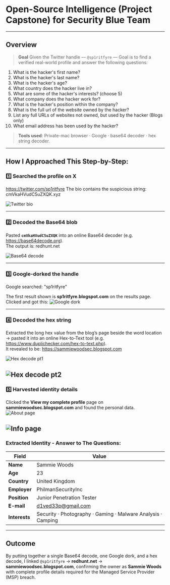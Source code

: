 # Open-Source Intelligence (Project Capstone) for Security Blue Team

---

## Overview
> **Goal**  Given the Twitter handle — `@sp1ritfyre` — Goal is to find a verified real-world profile and answer the following questions:

 1. What is the hacker's first name?
 2. What is the hacker's last name?
 3. What is the hacker's age?
 4. What country does the hacker live in?
 5. What are some of the hacker's interests? (choose 5)
 6. What company does the hacker work for? 
 7. What is the hacker's position within the company?
 8. What is the full url of the website owned by the hacker?
 9. List any full URLs of websites not owned, but used by the hacker (Blogs only)
 10. What email address has been used by the hacker?

> **Tools used**: Private-mac browser · Google · base64 decoder · hex string decoder.


---

## How I Approached This Step-by-Step:

### 1️⃣  Searched the profile on X
https://twitter.com/sp1ritfyre 
The bio contains the suspicious string: cmVkaHVudC5uZXQK.xyz

![Twitter bio](images/im1.png)

---

### 2️⃣  Decoded the Base64 blob
Pasted **`cmVkaHVudC5uZXQK`** into an online Base64 decoder (e.g. <https://base64decode.org>).  
The output is: redhunt.net

![Base64 decode](images/im2.png)

---

### 3️⃣  Google-dorked the handle
Google searched: "sp1ritfyre"

The first result shown is **sp1ritfyre.blogspot.com** on the results page. Clicked and got this: 
![Google dork](images/im3.png)

---

### 4️⃣  Decoded the hex string 
Extracted the long hex value from the blog’s page beside the word location → pasted it into an online Hex-to-Text tool (e.g. <https://www.duplichecker.com/hex-to-text.php>).  
It revealed to be: https://sammiewoodsec.blogspot.com

![Hex decode pt1](images/im4.png)

![Hex decode pt2](images/im5.png)
---

### 5️⃣  Harvested identity details
Clicked the **View my complete profile** page on **sammiewoodsec.blogspot.com** and found the personal data.  
![About page](images/im6.png)

![Info page](images/im7.png)
---

### Extracted Identity - Answer to The Questions: 
| Field | Value |
|-------|-------|
| **Name** | Sammie Woods |
| **Age** | 23 |
| **Country** | United Kingdom |
| **Employer** | PhilmanSecurityInc |
| **Position** | Junior Penetration Tester |
| **E-mail** | d1ved33p@gmail.com |
| **Interests** | Security · Photography · Gaming · Malware Analysis · Camping |

---

## Outcome
By putting together a single Base64 decode, one Google dork, and a hex decode, I linked `@sp1ritfyre` → **redhunt.net** → **sammiewoodsec.blogspot.com**, confirming the owner as **Sammie Woods** with complete profile details required for the Managed Service Provider (MSP) breach.



